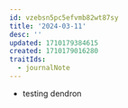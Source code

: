 ```yaml
---
id: vzebsn5pc5efvmb82wt87sy
title: '2024-03-11'
desc: ''
updated: 1710179384615
created: 1710179016280
traitIds:
  - journalNote
---
```

- testing dendron